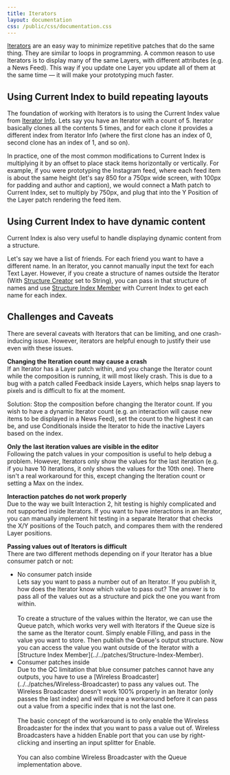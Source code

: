 ```yaml
---
title: Iterators
layout: documentation
css: /public/css/documentation.css
---
```


[Iterators](../../patches/Iterator) are an easy way to minimize repetitive patches that do the same thing. They are similar to loops in programming. A common reason to use Iterators is to display many of the same Layers, with different attributes (e.g. a News Feed). This way if you update one Layer you update all of them at the same time &mdash; it will make your prototyping much faster.

## Using Current Index to build repeating layouts
The foundation of working with Iterators is to using the Current Index value from [Iterator Info](../../patches/Iterator-Info). Lets say you have an Iterator with a count of 5. Iterator basically clones all the contents 5 times, and for each clone it provides a different index from Iterator Info (where the first clone has an index of 0, second clone has an index of 1, and so on).

In practice, one of the most common modifications to Current Index is multiplying it by an offset to place stack items horizontally or vertically. For example, if you were prototyping the Instagram feed, where each feed item is about the same height (let's say 850 for a 750px wide screen, with 100px for padding and author and caption), we would connect a Math patch to Current Index, set to multiply by 750px, and plug that into the Y Position of the Layer patch rendering the feed item.

## Using Current Index to have dynamic content
Current Index is also very useful to handle displaying dynamic content from a structure.

Let's say we have a list of friends. For each friend you want to have a different name. In an Iterator, you cannot manually input the text for each Text Layer. However, if you create a structure of names outside the Iterator (With [Structure Creator](../../patches/Structure-Creator) set to String), you can pass in that structure of names and use [Structure Index Member](../../patches/Structure-Index-Member) with Current Index to get each name for each index.

## Challenges and Caveats
There are several caveats with Iterators that can be limiting, and one crash-inducing issue. However, iterators are helpful enough to justify their use even with these issues.

  **Changing the Iteration count may cause a crash**
  <br>
  If an Iterator has a Layer patch within, and you change the Iterator count while the composition is running, it will most likely crash. This is due to a bug with a patch called Feedback inside Layers, which helps snap layers to pixels and is difficult to fix at the moment.

  Solution: Stop the composition before changing the Iterator count. If you wish to have a dynamic Iterator count (e.g. an interaction will cause new items to be displayed in a News Feed), set the count to the highest it can be, and use Conditionals inside the Iterator to hide the inactive Layers based on the index.

  **Only the last iteration values are visible in the editor**
  <br>
  Following the patch values in your composition is useful to help debug a problem. However, Iterators only show the values for the last iteration (e.g. if you have 10 iterations, it only shows the values for the 10th one). There isn't a real workaround for this, except changing the Iteration count or setting a Max on the index.

  **Interaction patches do not work properly**
  <br>
  Due to the way we built Interaction 2, hit testing is highly complicated and not supported inside Iterators. If you want to have interactions in an Iterator, you can manually implement hit testing in a separate Iterator that checks the X/Y positions of the Touch patch, and compares them with the rendered Layer positions.

  **Passing values out of Iterators is difficult**
  <br>
  There are two different methods depending on if your Iterator has a blue consumer patch or not:

  <ul class="bulleted-list">
  	<li>
      No consumer patch inside
      <br>
      Lets say you want to pass a number out of an Iterator. If you publish it, how does the Iterator know which value to pass out? The answer is to pass all of the values out as a structure and pick the one you want from within.
      <br><br>
      To create a structure of the values within the Iterator, we can use the Queue patch, which works very well with Iterators if the Queue size is the same as the Iterator count. Simply enable Filling, and pass in the value you want to store. Then publish the Queue's output structure. Now you can access the value you want outside of the Iterator with a [Structure Index Member](../../patches/Structure-Index-Member).
    </li>
    <li>
      Consumer patches inside
      <br>
      Due to the QC limitation that blue consumer patches cannot have any outputs, you have to use a [Wireless Broadcaster](../../patches/Wireless-Broadcaster) to pass any values out. The Wireless Broadcaster doesn't work 100% properly in an Iterator (only passes the last index) and will require a workaround before it can pass out a value from a specific index that is not the last one.
      <br><br>
      The basic concept of the workaround is to only enable the Wireless Broadcaster for the index that you want to pass a value out of. Wireless Broadcasters have a hidden Enable port that you can use by right-clicking and inserting an input splitter for Enable.
      <br><br>
      You can also combine Wireless Broadcaster with the Queue implementation above.
    </li>
  </ul>